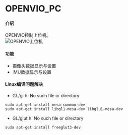# OPENVIO_PC

#### 介绍
OPENVIO控制上位机。  
![OPENVIO上位机](https://gitee.com/guanglunking/OPENVIO_PC/blob/master/Screenshot%20from%202020-03-10%2011-04-51.png "OPENVIO上位机")

#### 功能
* 摄像头数据显示与设置
* IMU数据显示与设置

#### Linux编译问题解决

* GL/gl.h: No such file or directory
```
sudo apt-get install mesa-common-dev
sudo apt-get install libgl1-mesa-dev libglu1-mesa-dev
```
  

* GL/glut.h: No such file or directory

```
sudo apt-get install freeglut3-dev
```



